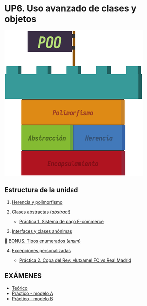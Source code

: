 # UP6. Uso avanzado de clases y objetos
![herencia](herencia.png)

## Estructura de la unidad
1.  [Herencia y polimorfismo](https://pbendom3.github.io/prog-1cfgs-daw/ups/UP6/6_1_herencia/index.html)
2.  [Clases abstractas (_abstract_)](https://pbendom3.github.io/prog-1cfgs-daw/ups/UP6/6_2_abstractas/index.html)

      - [Práctica 1. Sistema de pago E-commerce](3_Práctica_1_Sistema_pago_ecommerce.pdf)
     
3.  [Interfaces y clases anónimas](https://pbendom3.github.io/prog-1cfgs-daw/ups/UP6/6_3_interfaces_clases_anonimas/index.html)

🎁 [BONUS. Tipos enumerados (_enum_)](https://pbendom3.github.io/prog-1cfgs-daw/ups/UP6/6_4_enums/index.html)

4.  [Excepciones personalizadas]()
   
      - [Práctica 2. Copa del Rey: Mutxamel FC vs Real Madrid]()

## EXÁMENES
- [Teórico](8_EXAMEN_TEÓRICO_UD6.pdf)
- [Práctico - modelo A](9_EXAMEN_PRÁCTICO_UD6.pdf)
- [Práctico - modelo B](10_EXAMEN_PRÁCTICO_UD6.pdf)

